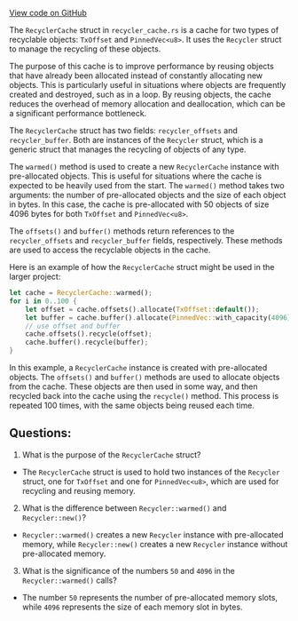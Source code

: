 
[View code on GitHub](https://github.com/solana-labs/solana/blob/master/perf/src/recycler_cache.rs)

The `RecyclerCache` struct in `recycler_cache.rs` is a cache for two types of recyclable objects: `TxOffset` and `PinnedVec<u8>`. It uses the `Recycler` struct to manage the recycling of these objects. 

The purpose of this cache is to improve performance by reusing objects that have already been allocated instead of constantly allocating new objects. This is particularly useful in situations where objects are frequently created and destroyed, such as in a loop. By reusing objects, the cache reduces the overhead of memory allocation and deallocation, which can be a significant performance bottleneck.

The `RecyclerCache` struct has two fields: `recycler_offsets` and `recycler_buffer`. Both are instances of the `Recycler` struct, which is a generic struct that manages the recycling of objects of any type. 

The `warmed()` method is used to create a new `RecyclerCache` instance with pre-allocated objects. This is useful for situations where the cache is expected to be heavily used from the start. The `warmed()` method takes two arguments: the number of pre-allocated objects and the size of each object in bytes. In this case, the cache is pre-allocated with 50 objects of size 4096 bytes for both `TxOffset` and `PinnedVec<u8>`.

The `offsets()` and `buffer()` methods return references to the `recycler_offsets` and `recycler_buffer` fields, respectively. These methods are used to access the recyclable objects in the cache.

Here is an example of how the `RecyclerCache` struct might be used in the larger project:

```rust
let cache = RecyclerCache::warmed();
for i in 0..100 {
    let offset = cache.offsets().allocate(TxOffset::default());
    let buffer = cache.buffer().allocate(PinnedVec::with_capacity(4096));
    // use offset and buffer
    cache.offsets().recycle(offset);
    cache.buffer().recycle(buffer);
}
```

In this example, a `RecyclerCache` instance is created with pre-allocated objects. The `offsets()` and `buffer()` methods are used to allocate objects from the cache. These objects are then used in some way, and then recycled back into the cache using the `recycle()` method. This process is repeated 100 times, with the same objects being reused each time.
## Questions: 
 1. What is the purpose of the `RecyclerCache` struct?
- The `RecyclerCache` struct is used to hold two instances of the `Recycler` struct, one for `TxOffset` and one for `PinnedVec<u8>`, which are used for recycling and reusing memory.

2. What is the difference between `Recycler::warmed()` and `Recycler::new()`?
- `Recycler::warmed()` creates a new `Recycler` instance with pre-allocated memory, while `Recycler::new()` creates a new `Recycler` instance without pre-allocated memory.

3. What is the significance of the numbers `50` and `4096` in the `Recycler::warmed()` calls?
- The number `50` represents the number of pre-allocated memory slots, while `4096` represents the size of each memory slot in bytes.